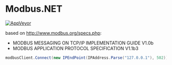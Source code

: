 # Modbus.NET

[![AppVeyor](https://ci.appveyor.com/api/projects/status/github/apollo3zehn/modbus.net?svg=true)](https://ci.appveyor.com/project/Apollo3zehn/modbus-net)

based on http://www.modbus.org/specs.php:

* MODBUS MESSAGING ON TCP/IP IMPLEMENTATION GUIDE V1.0b 
* MODBUS APPLICATION PROTOCOL SPECIFICATION V1.1b3

```cs
modbusClient.Connect(new IPEndPoint(IPAddress.Parse("127.0.0.1"), 502));
```